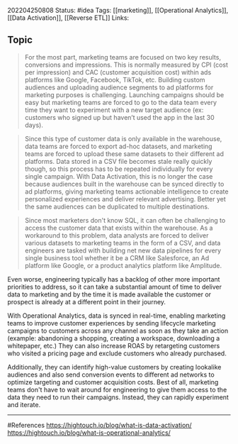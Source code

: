 202204250808
Status: #idea
Tags: [[marketing]], [[Operational Analytics]], [[Data Activation]], [[Reverse ETL]]
Links:
## Topic
>For the most part, marketing teams are focused on two key results, conversions and impressions. This is normally measured by CPI (cost per impression) and CAC (customer acquisition cost) within ads platforms like Google, Facebook, TikTok, etc. Building custom audiences and uploading audience segments to ad platforms for marketing purposes is challenging. Launching campaigns should be easy but marketing teams are forced to go to the data team every time they want to experiment with a new target audience (ex: customers who signed up but haven’t used the app in the last 30 days).

>Since this type of customer data is only available in the warehouse, data teams are forced to export ad-hoc datasets, and marketing teams are forced to upload these same datasets to their different ad platforms. Data stored in a CSV file becomes stale really quickly though, so this process has to be repeated individually for every single campaign. With Data Activation, this is no longer the case because audiences built in the warehouse can be synced directly to ad platforms, giving marketing teams actionable intelligence to create personalized experiences and deliver relevant advertising. Better yet the same audiences can be duplicated to multiple destinations.

>Since most marketers don't know SQL, it can often be challenging to access the customer data that exists within the warehouse. As a workaround to this problem, data analysts are forced to deliver various datasets to marketing teams in the form of a CSV, and data engineers are tasked with building net new data pipelines for every single business tool whether it be a CRM like Salesforce, an Ad platform like Google, or a product analytics platform like Amplitude.
>
Even worse, engineering typically has a backlog of other more important priorities to address, so it can take a substantial amount of time to deliver data to marketing and by the time it is made available the customer or prospect is already at a different point in their journey.
>
With Operational Analytics, data is synced in real-time, enabling marketing teams to improve customer experiences by sending lifecycle marketing campaigns to customers across any channel as soon as they take an action (example: abandoning a shopping, creating a workspace, downloading a whitepaper, etc.) They can also increase ROAS by retargeting customers who visited a pricing page and exclude customers who already purchased.
>
Additionally, they can identify high-value customers by creating lookalike audiences and also send conversion events to different ad networks to optimize targeting and customer acquisition costs. Best of all, marketing teams don't have to wait around for engineering to give them access to the data they need to run their campaigns. Instead, they can rapidly experiment and iterate.


___
#References
https://hightouch.io/blog/what-is-data-activation/
https://hightouch.io/blog/what-is-operational-analytics/

